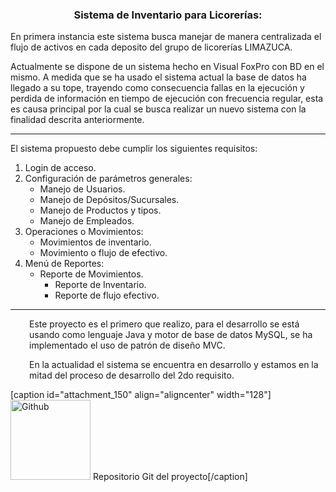 <h3 style="text-align: center;">Sistema de Inventario para Licorerías:</h3>
En primera instancia este sistema busca manejar de manera centralizada el flujo de activos en cada deposito del grupo de licorerías LIMAZUCA.

Actualmente se dispone de un sistema hecho en Visual FoxPro con BD en el mismo. A medida que se ha usado el sistema actual la base de datos ha llegado a su tope, trayendo como consecuencia fallas en la ejecución y perdida de información en tiempo de ejecución con frecuencia regular, esta es causa principal por la cual se busca realizar un nuevo sistema con la finalidad descrita anteriormente.

<hr />

El sistema propuesto debe cumplir los siguientes requisitos:
<ol>
 	<li>Login de acceso.</li>
 	<li>Configuración de parámetros generales:
<ul>
 	<li>Manejo de Usuarios.</li>
 	<li>Manejo de Depósitos/Sucursales.</li>
 	<li>Manejo de Productos y tipos.</li>
 	<li>Manejo de Empleados.</li>
</ul>
</li>
 	<li>Operaciones o Movimientos:
<ul>
 	<li>Movimientos de inventario.</li>
 	<li>Movimiento o flujo de efectivo.</li>
</ul>
</li>
 	<li>Menú de Reportes:
<ul>
 	<li>Reporte de Movimientos.
<ul>
 	<li>Reporte de Inventario.</li>
 	<li>Reporte de flujo efectivo.</li>
</ul>
</li>
</ul>
</li>
</ol>

<hr />
<p style="padding-left: 30px;">Este proyecto es el primero que realizo, para el desarrollo se está usando como lenguaje Java y motor de base de datos MySQL, se ha implementado el uso de patrón de diseño MVC.</p>
<p style="padding-left: 30px;">En la actualidad el sistema se encuentra en desarrollo y estamos en la mitad del proceso de desarrollo del 2do requisito.</p>


[caption id="attachment_150" align="aligncenter" width="128"]<a href="https://github.com/ajfmo/Sistema-Licoreria"><img class="wp-image-150 size-full" src="http://ajfmo.comxa.com/wp-content/uploads/2016/08/1472121225_github_circle_color.png" alt="Github " width="128" height="128" /></a> Repositorio Git del proyecto[/caption]
